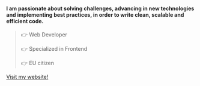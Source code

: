 #### I am passionate about solving challenges, advancing in new technologies and implementing best practices, in order to write clean, scalable and efficient code.


> 👉 Web Developer
> 
> 👉 Specialized in Frontend
> 
> 👉 EU citizen 


[Visit my website!](https://adodragicevic.github.io/)
